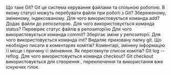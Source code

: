 Що таке Git? 
  Git це система керування файлами та спільною роботою.
В якому статусі можуть перебувати файли при роботі з Git? 
  Збереженому, зміненому, індексованому.
Для чого використовується команда add? 
  Додає файли до репозиторію.
Для чого використовується команда status? 
  Перевіряє статус файлів в репозиторіїю
Для чого використовується команда commit? 
  Зберігає зміни у репозиторії.
Для чого використовується команда init? 
  Видаляє приховану папку git.
Що необхідно писати в коментарях комітів?
  Коментарі, змінену інформацію її місце і причину її змінеяння.
Як переглянути список комітів? 
  Git log --reflog.
Для чого використовується команда checkout? 
  Git checkout використовується для створення , переключення та використання вже існуючих гілок.
